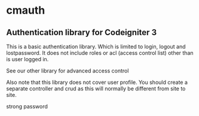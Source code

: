 # cmauth
## Authentication library for Codeigniter 3

This is a basic authentication library. Which is limited to login, logout and lostpassword. It does not include roles or acl (access control list) other than is user logged in.

See our other library for advanced access control

Also note that this library does not cover user profile. You should create a separate controller and crud as this will normally be different from site to site.

strong password


